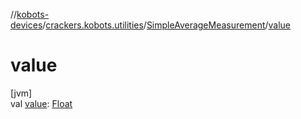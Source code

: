 //[kobots-devices](../../../index.md)/[crackers.kobots.utilities](../index.md)/[SimpleAverageMeasurement](index.md)/[value](value.md)

# value

[jvm]\
val [value](value.md): [Float](https://kotlinlang.org/api/latest/jvm/stdlib/kotlin/-float/index.html)

